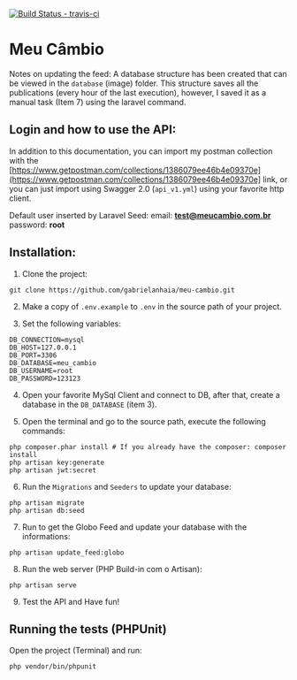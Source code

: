 [![Build Status - travis-ci](https://travis-ci.org/gabrielanhaia/meu-cambio.svg?branch=master)](https://travis-ci.org/gabrielanhaia/meu-cambio)

# Meu Câmbio

Notes on updating the feed: A database structure has been created that can be viewed in the `database` (image) folder. This structure saves all the publications (every hour of the last execution), however, I saved it as a manual task (Item 7) using the laravel command.

## Login and how to use the API:

In addition to this documentation, you can import my postman collection with the [https://www.getpostman.com/collections/1386079ee46b4e09370e](https://www.getpostman.com/collections/1386079ee46b4e09370e] link,
or you can just import using Swagger 2.0 (`api_v1.yml`) using your favorite http client.

Default user inserted by Laravel Seed:
email: **test@meucambio.com.br**
password: **root**

## Installation:

1. Clone the project:
```
git clone https://github.com/gabrielanhaia/meu-cambio.git
```

2. Make a copy of `.env.example` to `.env` in the source path of your project.

3. Set the following variables:
```
DB_CONNECTION=mysql
DB_HOST=127.0.0.1
DB_PORT=3306
DB_DATABASE=meu_cambio
DB_USERNAME=root
DB_PASSWORD=123123
```

4. Open your favorite MySql Client and connect to DB, after that, create a database in the
 `DB_DATABASE` (item 3).

5. Open the terminal and go to the source path, execute the following commands:
```
php composer.phar install # If you already have the composer: composer install
php artisan key:generate
php artisan jwt:secret
```

6. Run the `Migrations` and `Seeders` to update your database:
```
php artisan migrate
php artisan db:seed
```

7. Run to get the Globo Feed and update your database with the informations:
```
php artisan update_feed:globo
```

8. Run the web server (PHP Build-in com o Artisan):
```
php artisan serve
```
 
9. Test the API and Have fun!

## Running the tests (PHPUnit)
Open the project (Terminal) and run:
```
php vendor/bin/phpunit 
```
